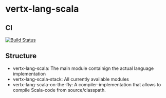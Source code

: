 vertx-lang-scala
================

## CI

  [![Build Status](https://vertx.ci.cloudbees.com/buildStatus/icon?job=vert.x3-lang-scala)](https://vertx.ci.cloudbees.com/view/vert.x-3/job/vert.x3-lang-scala/)

## Structure

- vertx-lang-scala: The main module containign the actual language implementation
- vertx-lang-scala-stack: All currently available modules
- vertx-lang-scala-on-the-fly: A compiler-implementation that allows to compile Scala-code from source/classpath.
